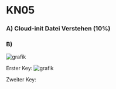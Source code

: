 # KN05

### A) Cloud-init Datei Verstehen (10%)


### B)

![grafik](https://github.com/user-attachments/assets/11d338aa-674a-404a-b733-f91acaf7d6dd)

Erster Key:
![grafik](https://github.com/user-attachments/assets/ed12e761-b140-4adf-9390-06c92710a0d3)

Zweiter Key:
